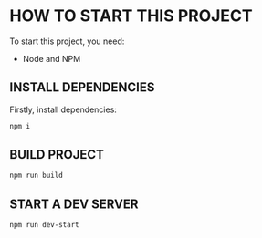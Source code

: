 # HOW TO START THIS PROJECT

To start this project, you need:

- Node and NPM

## INSTALL DEPENDENCIES

Firstly, install dependencies:

```sh
npm i
```

## BUILD PROJECT

```sh
npm run build
```

## START A DEV SERVER

```sh
npm run dev-start
```
